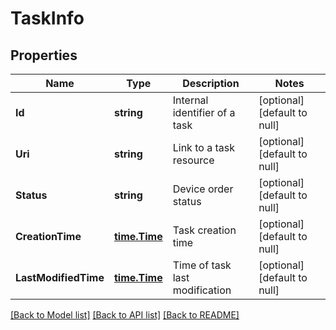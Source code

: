 # TaskInfo

## Properties
Name | Type | Description | Notes
------------ | ------------- | ------------- | -------------
**Id** | **string** | Internal identifier of a task | [optional] [default to null]
**Uri** | **string** | Link to a task resource | [optional] [default to null]
**Status** | **string** | Device order status | [optional] [default to null]
**CreationTime** | [**time.Time**](time.Time.md) | Task creation time | [optional] [default to null]
**LastModifiedTime** | [**time.Time**](time.Time.md) | Time of task last modification | [optional] [default to null]

[[Back to Model list]](../README.md#documentation-for-models) [[Back to API list]](../README.md#documentation-for-api-endpoints) [[Back to README]](../README.md)


